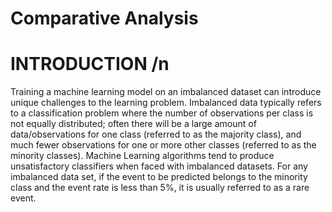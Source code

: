 # Comparative Analysis
# INTRODUCTION /n
Training a machine learning model on an imbalanced dataset can introduce unique challenges to the learning problem. Imbalanced data typically refers to a classification problem where the number of observations per class is not equally distributed; often there will be a large amount of data/observations for one class (referred to as the majority class), and much fewer observations for one or more other classes (referred to as the minority classes). 
Machine Learning algorithms tend to produce unsatisfactory classifiers when faced with imbalanced datasets. For any imbalanced data set, if the event to be predicted belongs to the minority class and the event rate is less than 5%, it is usually referred to as a rare event.
